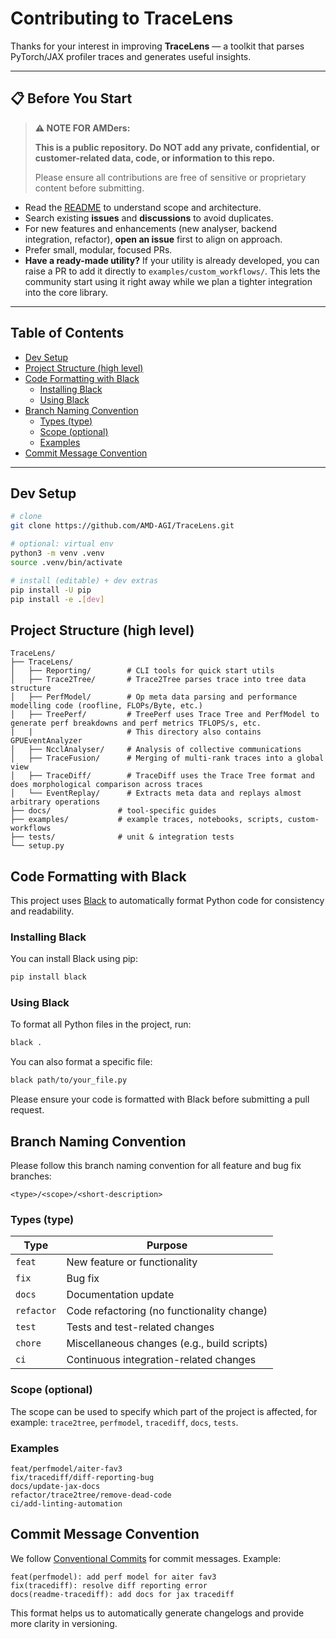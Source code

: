# Contributing to TraceLens

Thanks for your interest in improving **TraceLens** — a toolkit that parses PyTorch/JAX profiler traces and generates useful insights.

---

## 📋 Before You Start

> **⚠️ NOTE FOR AMDers:**
>
> **This is a public repository. Do NOT add any private, confidential, or customer-related data, code, or information to this repo.**
>
> Please ensure all contributions are free of sensitive or proprietary content before submitting.

- Read the [README](./README.md) to understand scope and architecture.
- Search existing **issues** and **discussions** to avoid duplicates.
- For new features and enhancements (new analyser, backend integration, refactor), **open an issue** first to align on approach.
- Prefer small, modular, focused PRs.
- **Have a ready-made utility?** If your utility is already developed, you can raise a PR to add it directly to `examples/custom_workflows/`. This lets the community start using it right away while we plan a tighter integration into the core library.

---

## Table of Contents

- [Dev Setup](#dev-setup)
- [Project Structure (high level)](#project-structure-high-level)
- [Code Formatting with Black](#code-formatting-with-black)
  - [Installing Black](#installing-black)
  - [Using Black](#using-black)
- [Branch Naming Convention](#branch-naming-convention)
  - [Types (type)](#types-type)
  - [Scope (optional)](#scope-optional)
  - [Examples](#examples)
- [Commit Message Convention](#commit-message-convention)

---

## Dev Setup

```bash
# clone
git clone https://github.com/AMD-AGI/TraceLens.git

# optional: virtual env
python3 -m venv .venv
source .venv/bin/activate

# install (editable) + dev extras
pip install -U pip
pip install -e .[dev]
```

## Project Structure (high level)

```text
TraceLens/
├── TraceLens/
│   ├── Reporting/        # CLI tools for quick start utils
│   ├── Trace2Tree/       # Trace2Tree parses trace into tree data structure
│   ├── PerfModel/        # Op meta data parsing and performance modelling code (roofline, FLOPs/Byte, etc.)
│   ├── TreePerf/         # TreePerf uses Trace Tree and PerfModel to generate perf breakdowns and perf metrics TFLOPS/s, etc. 
|   |                     # This directory also contains GPUEventAnalyzer
│   ├── NcclAnalyser/     # Analysis of collective communications
│   ├── TraceFusion/      # Merging of multi‑rank traces into a global view
│   ├── TraceDiff/        # TraceDiff uses the Trace Tree format and does morphological comparison across traces
│   └── EventReplay/      # Extracts meta data and replays almost arbitrary operations
├── docs/               # tool-specific guides
├── examples/           # example traces, notebooks, scripts, custom-workflows
├── tests/              # unit & integration tests
└── setup.py
```

## Code Formatting with Black

This project uses [Black](https://black.readthedocs.io/en/stable/) to automatically format Python code for consistency and readability.

### Installing Black

You can install Black using pip:

```sh
pip install black
```

### Using Black

To format all Python files in the project, run:

```sh
black .
```

You can also format a specific file:

```sh
black path/to/your_file.py
```

Please ensure your code is formatted with Black before submitting a pull request.

## Branch Naming Convention

Please follow this branch naming convention for all feature and bug fix branches:

```text
<type>/<scope>/<short-description>
```

### Types (type)

| Type       | Purpose                                     |
| ---------- | ------------------------------------------- |
| `feat`     | New feature or functionality                |
| `fix`      | Bug fix                                     |
| `docs`     | Documentation update                        |
| `refactor` | Code refactoring (no functionality change)  |
| `test`     | Tests and test-related changes              |
| `chore`    | Miscellaneous changes (e.g., build scripts) |
| `ci`       | Continuous integration-related changes      |

### Scope (optional)

The scope can be used to specify which part of the project is affected, for example: `trace2tree`, `perfmodel`, `tracediff`, `docs`, `tests`.

### Examples

```text
feat/perfmodel/aiter-fav3
fix/tracediff/diff-reporting-bug
docs/update-jax-docs
refactor/trace2tree/remove-dead-code
ci/add-linting-automation
```

## Commit Message Convention

We follow [Conventional Commits](https://www.conventionalcommits.org/) for commit messages. Example:

```text
feat(perfmodel): add perf model for aiter fav3
fix(tracediff): resolve diff reporting error
docs(readme-tracediff): add docs for jax tracediff
```

This format helps us to automatically generate changelogs and provide more clarity in versioning.
